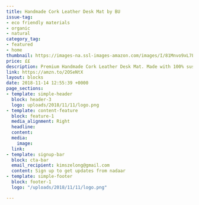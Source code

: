 ```yaml
---
title: Handmade Cork Leather Desk Mat by BU
issue-tag:
- eco friendly materials
- organic
- natural
category_tag:
- featured
- home
thumbnail: https://images-na.ssl-images-amazon.com/images/I/81Mnvo9xL7L._SL1500_.jpg
price: ££
description: Premium Handmade Cork Leather Desk Mat. Made with 100% sustainable cork leather, it makes the perfect gift for conscientious creatives. Or simply anyone who appreciates thoughtful design.
link: https://amzn.to/2OSeNtX
layout: blocks
date: 2018-11-14 12:55:39 +0000
page_sections:
- template: simple-header
  block: header-3
  logo: uploads/2018/11/11/logo.png
- template: content-feature
  block: feature-1
  media_alignment: Right
  headline: 
  content: 
  media:
    image: 
  link: 
- template: signup-bar
  block: cta-bar
  email_recipient: kimszelong@gmail.com
  content: Sign up to get updates from nadaar
- template: simple-footer
  block: footer-1
  logo: "/uploads/2018/11/11/logo.png"

---
```

